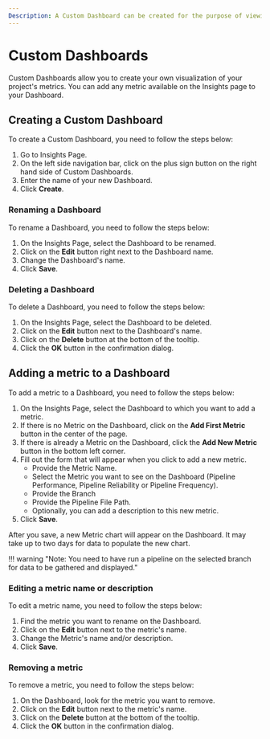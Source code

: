 ```yaml
---
Description: A Custom Dashboard can be created for the purpose of viewing your project's metrics.
---
```

# Custom Dashboards

Custom Dashboards allow you to create your own visualization of your project's metrics.
You can add any metric available on the Insights page to your Dashboard.

## Creating a Custom Dashboard

To create a Custom Dashboard, you need to follow the steps below:

1. Go to Insights Page.
2. On the left side navigation bar, click on the plus sign button on the right hand side of Custom Dashboards.
3. Enter the name of your new Dashboard.
4. Click **Create**.

### Renaming a Dashboard

To rename a Dashboard, you need to follow the steps below:

1. On the Insights Page, select the Dashboard to be renamed.
2. Click on the **Edit** button right next to the Dashboard name.
3. Change the Dashboard's name.
4. Click **Save**.

### Deleting a Dashboard

To delete a Dashboard, you need to follow the steps below:

1. On the Insights Page, select the Dashboard to be deleted.
2. Click on the **Edit** button next to the Dashboard's name.
3. Click on the **Delete** button at the bottom of the tooltip.
4. Click the **OK** button in the confirmation dialog.

## Adding a metric to a Dashboard

To add a metric to a Dashboard, you need to follow the steps below:

1. On the Insights Page, select the Dashboard to which you want to add a metric.
2. If there is no Metric on the Dashboard, click on the **Add First Metric** button in the center of the page.
3. If there is already a Metric on the Dashboard, click the **Add New Metric** button in the bottom left corner.
4. Fill out the form that will appear when you click to add a new metric.
    - Provide the Metric Name.
    - Select the Metric you want to see on the Dashboard (Pipeline Performance, Pipeline Reliability or Pipeline Frequency).
    - Provide the Branch
    - Provide the Pipeline File Path.
    - Optionally, you can add a description to this new metric.
5. Click **Save**.

After you save, a new Metric chart will appear on the Dashboard.
It may take up to two days for data to populate the new chart.

!!! warning "Note: You need to have run a pipeline on the selected branch for data to be gathered and displayed."

### Editing a metric name or description

To edit a metric name, you need to follow the steps below:

1. Find the metric you want to rename on the Dashboard.
2. Click on the **Edit** button next to the metric's name.
3. Change the Metric's name and/or description.
4. Click **Save**.


### Removing a metric

To remove a metric, you need to follow the steps below:

1. On the Dashboard, look for the metric you want to remove.
2. Click on the **Edit** button next to the metric's name.
3. Click on the **Delete** button at the bottom of the tooltip.
4. Click the **OK** button in the confirmation dialog.
